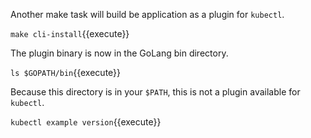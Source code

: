 Another make task will build be application as a plugin for `kubectl`.

`make cli-install`{{execute}}

The plugin binary is now in the GoLang bin directory.

`ls $GOPATH/bin`{{execute}}

Because this directory is in your `$PATH`, this is not a plugin available for `kubectl`.

`kubectl example version`{{execute}}
